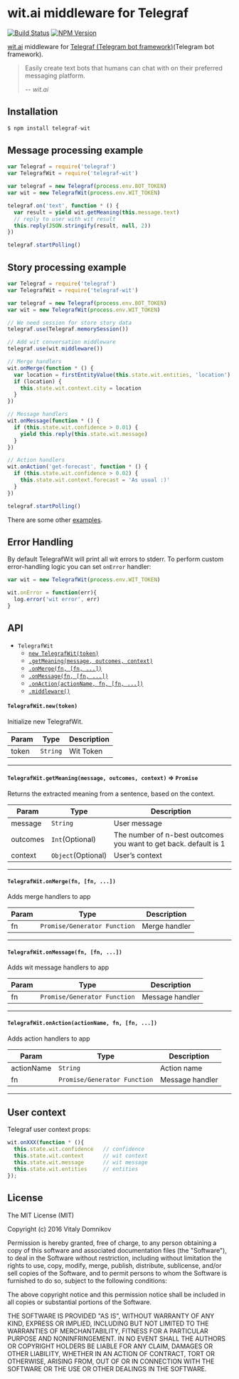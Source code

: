# wit.ai middleware for Telegraf

[![Build Status](https://img.shields.io/travis/telegraf/telegraf-wit.svg?branch=master&style=flat-square)](https://travis-ci.org/telegraf/telegraf-wit)
[![NPM Version](https://img.shields.io/npm/v/telegraf-wit.svg?style=flat-square)](https://www.npmjs.com/package/telegraf-wit)

[wit.ai](https://wit.ai/) middleware for [Telegraf (Telegram bot framework)](https://github.com/telegraf/telegraf)(Telegram bot framework).

> Easily create text bots that humans can chat with on their preferred messaging platform.
>
> -- <cite>wit.ai</cite>

## Installation

```js
$ npm install telegraf-wit
```

## Message processing example
  
```js
var Telegraf = require('telegraf')
var TelegrafWit = require('telegraf-wit')

var telegraf = new Telegraf(process.env.BOT_TOKEN)
var wit = new TelegrafWit(process.env.WIT_TOKEN)

telegraf.on('text', function * () {
  var result = yield wit.getMeaning(this.message.text)
  // reply to user with wit result
  this.reply(JSON.stringify(result, null, 2))
})

telegraf.startPolling()

```

## Story processing example

  
```js
var Telegraf = require('telegraf')
var TelegrafWit = require('telegraf-wit')

var telegraf = new Telegraf(process.env.BOT_TOKEN)
var wit = new TelegrafWit(process.env.WIT_TOKEN)

// We need session for store story data
telegraf.use(Telegraf.memorySession())

// Add wit conversation middleware
telegraf.use(wit.middleware())

// Merge handlers
wit.onMerge(function * () {
  var location = firstEntityValue(this.state.wit.entities, 'location')
  if (location) {
    this.state.wit.context.city = location
  }
})

// Message handlers
wit.onMessage(function * () {
  if (this.state.wit.confidence > 0.01) {
    yield this.reply(this.state.wit.message)
  }
})

// Action handlers
wit.onAction('get-forecast', function * () {
  if (this.state.wit.confidence > 0.02) {
    this.state.wit.context.forecast = 'As usual :)'
  }
})

telegraf.startPolling()

```

There are some other [examples](https://github.com/telegraf/telegraf-wit/tree/master/examples).


## Error Handling

By default TelegrafWit will print all wit errors to stderr. 
To perform custom error-handling logic you can set `onError` handler:

```js
var wit = new TelegrafWit(process.env.WIT_TOKEN)

wit.onError = function(err){
  log.error('wit error', err)
}
```

## API

* `TelegrafWit`
  * [`new TelegrafWit(token)`](#new)
  * [`.getMeaning(message, outcomes, context)`](#getMeaning)
  * [`.onMerge(fn, [fn, ...])`](#onMerge)
  * [`.onMessage(fn, [fn, ...])`](#onMessage)
  * [`.onAction(actionName, fn, [fn, ...])`](#onAction)
  * [`.middleware()`](#middleware)
 
<a name="new"></a>
#### `TelegrafWit.new(token)`

Initialize new TelegrafWit.

| Param | Type | Description |
| --- | --- | --- |
| token | `String` | Wit Token |

* * *

<a name="getMeaning"></a>
#### `TelegrafWit.getMeaning(message, outcomes, context)` => `Promise`

Returns the extracted meaning from a sentence, based on the context. 

| Param | Type | Description |
| ---  | --- | --- |
| message  | `String` | User message |
| outcomes  | `Int`(Optional) | The number of n-best outcomes you want to get back. default is 1 |
| context  | `Object`(Optional) | User’s context |

* * *

<a name="onMerge"></a>
#### `TelegrafWit.onMerge(fn, [fn, ...])`

Adds merge handlers to app

| Param | Type | Description |
| ---  | --- | --- |
| fn  | `Promise/Generator Function` | Merge handler |

* * *

<a name="onMessage"></a>
#### `TelegrafWit.onMessage(fn, [fn, ...])`

Adds wit message handlers to app

| Param | Type | Description |
| ---  | --- | --- |
| fn  | `Promise/Generator Function` | Message handler |

* * *

<a name="onMessage"></a>
#### `TelegrafWit.onAction(actionName, fn, [fn, ...])`

Adds action handlers to app 

| Param | Type | Description |
| ---  | --- | --- |
| actionName | `String` | Action name |
| fn  | `Promise/Generator Function` | Message handler |

* * *

## User context

Telegraf user context props:

```js
wit.onXXX(function * (){
  this.state.wit.confidence   // confidence
  this.state.wit.context      // wit context
  this.state.wit.message      // wit message
  this.state.wit.entities     // entities
});
```

## License

The MIT License (MIT)

Copyright (c) 2016 Vitaly Domnikov

Permission is hereby granted, free of charge, to any person obtaining a copy
of this software and associated documentation files (the "Software"), to deal
in the Software without restriction, including without limitation the rights
to use, copy, modify, merge, publish, distribute, sublicense, and/or sell
copies of the Software, and to permit persons to whom the Software is
furnished to do so, subject to the following conditions:

The above copyright notice and this permission notice shall be included in all
copies or substantial portions of the Software.

THE SOFTWARE IS PROVIDED "AS IS", WITHOUT WARRANTY OF ANY KIND, EXPRESS OR
IMPLIED, INCLUDING BUT NOT LIMITED TO THE WARRANTIES OF MERCHANTABILITY,
FITNESS FOR A PARTICULAR PURPOSE AND NONINFRINGEMENT. IN NO EVENT SHALL THE
AUTHORS OR COPYRIGHT HOLDERS BE LIABLE FOR ANY CLAIM, DAMAGES OR OTHER
LIABILITY, WHETHER IN AN ACTION OF CONTRACT, TORT OR OTHERWISE, ARISING FROM,
OUT OF OR IN CONNECTION WITH THE SOFTWARE OR THE USE OR OTHER DEALINGS IN THE
SOFTWARE.

